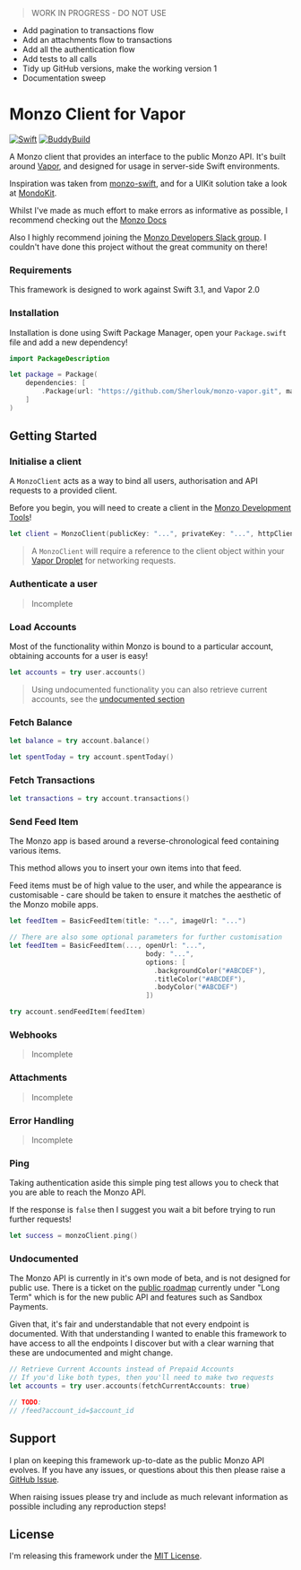 > WORK IN PROGRESS - DO NOT USE

- Add pagination to transactions flow
- Add an attachments flow to transactions
- Add all the authentication flow
- Add tests to all calls
- Tidy up GitHub versions, make the working version 1
- Documentation sweep

# Monzo Client for Vapor

[![Swift](https://img.shields.io/badge/Swift-3.1-orange.svg?style=flat)](https://swift.org) [![BuddyBuild](https://dashboard.buddybuild.com/api/statusImage?appID=59a0096f544c6c000177522a&branch=master&build=latest)](https://dashboard.buddybuild.com/apps/59a0096f544c6c000177522a/build/latest?branch=master)

A Monzo client that provides an interface to the public Monzo API. It's built around [Vapor](https://vapor.codes/), and designed for usage in server-side Swift environments.

Inspiration was taken from [monzo-swift](https://github.com/marius-serban/monzo-swift), and for a UIKit solution take a look at [MondoKit](https://github.com/pollarm/MondoKit).

Whilst I've made as much effort to make errors as informative as possible, I recommend checking out the [Monzo Docs](https://monzo.com/docs/#introduction)

Also I highly recommend joining the [Monzo Developers Slack group](https://devslack.monzo.com). I couldn't have done this project without the great community on there!

### Requirements

This framework is designed to work against Swift 3.1, and Vapor 2.0

### Installation

Installation is done using Swift Package Manager, open your `Package.swift` file and add a new dependency!

```swift
import PackageDescription

let package = Package(
    dependencies: [
        .Package(url: "https://github.com/Sherlouk/monzo-vapor.git", majorVersion: 1),
    ]
)
```

## Getting Started

### Initialise a client

A `MonzoClient` acts as a way to bind all users, authorisation and API requests to a provided client.

Before you begin, you will need to create a client in the [Monzo Development Tools](https://developers.getmondo.co.uk/)!

```swift
let client = MonzoClient(publicKey: "...", privateKey: "...", httpClient: Droplet.client)
```

> A `MonzoClient` will require a reference to the client object within your [Vapor Droplet](https://docs.vapor.codes/2.0/vapor/droplet/) for networking requests.

### Authenticate a user

> Incomplete

### Load Accounts

Most of the functionality within Monzo is bound to a particular account, obtaining accounts for a user is easy!

```swift
let accounts = try user.accounts()
```

> Using undocumented functionality you can also retrieve current accounts, see the [undocumented section](https://github.com/Sherlouk/monzo-vapor#undocumented)

### Fetch Balance

```swift
let balance = try account.balance()

let spentToday = try account.spentToday()
```

### Fetch Transactions

```swift
let transactions = try account.transactions()
```

### Send Feed Item

The Monzo app is based around a reverse-chronological feed containing various items.

This method allows you to insert your own items into that feed.

Feed items must be of high value to the user, and while the appearance is customisable - care should be taken to ensure it matches the aesthetic of the Monzo mobile apps.

```swift
let feedItem = BasicFeedItem(title: "...", imageUrl: "...")

// There are also some optional parameters for further customisation
let feedItem = BasicFeedItem(..., openUrl: "...",
                                  body: "...",
                                  options: [
                                    .backgroundColor("#ABCDEF"),
                                    .titleColor("#ABCDEF"),
                                    .bodyColor("#ABCDEF")
                                  ])

try account.sendFeedItem(feedItem)
```

### Webhooks

> Incomplete

### Attachments

> Incomplete

### Error Handling

> Incomplete

### Ping

Taking authentication aside this simple ping test allows you to check that you are able to reach the Monzo API.

If the response is `false` then I suggest you wait a bit before trying to run further requests!

```swift
let success = monzoClient.ping()
```

### Undocumented

The Monzo API is currently in it's own mode of beta, and is not designed for public use. There is a ticket on the [public roadmap](https://trello.com/b/9tcaMB4w/monzo-transparent-product-roadmap) currently under "Long Term" which is for the new public API and features such as Sandbox Payments.

Given that, it's fair and understandable that not every endpoint is documented. With that understanding I wanted to enable this framework to have access to all the endpoints I discover but with a clear warning that these are undocumented and might change.

```swift
// Retrieve Current Accounts instead of Prepaid Accounts
// If you'd like both types, then you'll need to make two requests
let accounts = try user.accounts(fetchCurrentAccounts: true)

// TODO:
// /feed?account_id=$account_id

```

## Support

I plan on keeping this framework up-to-date as the public Monzo API evolves. If you have any issues, or questions about this then please raise a [GitHub Issue](https://github.com/Sherlouk/monzo-vapor/issues/new).

When raising issues please try and include as much relevant information as possible including any reproduction steps!

## License

I'm releasing this framework under the [MIT License](https://github.com/Sherlouk/monzo-vapor/blob/master/LICENSE.md).
